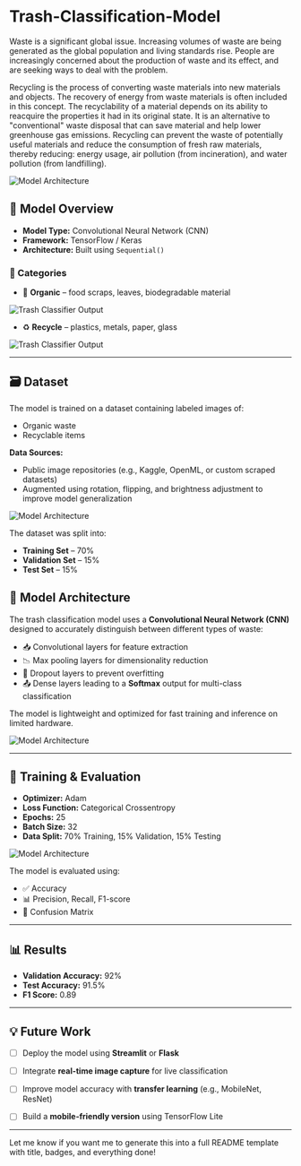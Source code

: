 # Trash-Classification-Model
Waste is a significant global issue. Increasing volumes of waste are being generated as the global population and living standards rise. People are increasingly concerned about the production of waste and its effect, and are seeking ways to deal with the problem.


Recycling is the process of converting waste materials into new materials and objects. The recovery of energy from waste materials is often included in this concept. The recyclability of a material depends on its ability to reacquire the properties it had in its original state. It is an alternative to "conventional" waste disposal that can save material and help lower greenhouse gas emissions. Recycling can prevent the waste of potentially useful materials and reduce the consumption of fresh raw materials, thereby reducing: energy usage, air pollution (from incineration), and water pollution (from landfilling).

![Model Architecture](https://github.com/Priya-C-016/Trash-Classification-Model/blob/main/images/download%20(7).png)
## 🧠 Model Overview



- **Model Type:** Convolutional Neural Network (CNN)
- **Framework:** TensorFlow / Keras
- **Architecture:** Built using `Sequential()`

### 🧪 Categories

- 🍌 **Organic** – food scraps, leaves, biodegradable material

![Trash Classifier Output](https://github.com/Priya-C-016/Trash-Classification-Model/blob/main/images/Screenshot%20(397).png)
  
- ♻️ **Recycle** – plastics, metals, paper, glass
  
![Trash Classifier Output](https://github.com/Priya-C-016/Trash-Classification-Model/blob/main/images/Screenshot%20(397).png)

---

## 🗃️ Dataset

The model is trained on a dataset containing labeled images of:

- Organic waste
- Recyclable items
  
**Data Sources:**
- Public image repositories (e.g., Kaggle, OpenML, or custom scraped datasets)
- Augmented using rotation, flipping, and brightness adjustment to improve model generalization


![Model Architecture](https://github.com/Priya-C-016/Trash-Classification-Model/blob/main/images/download%20(5).png)

The dataset was split into:
- **Training Set** – 70%
- **Validation Set** – 15%
- **Test Set** – 15%

## 🧠 Model Architecture

The trash classification model uses a **Convolutional Neural Network (CNN)** designed to accurately distinguish between different types of waste:

- 📥 Convolutional layers for feature extraction  
- 📉 Max pooling layers for dimensionality reduction  
- 🔄 Dropout layers to prevent overfitting  
- 📤 Dense layers leading to a **Softmax** output for multi-class classification  

The model is lightweight and optimized for fast training and inference on limited hardware.

![Model Architecture](https://github.com/Priya-C-016/Trash-Classification-Model/blob/main/images/__results___15_0.png)

---

## 🏁 Training & Evaluation

- **Optimizer:** Adam  
- **Loss Function:** Categorical Crossentropy  
- **Epochs:** 25  
- **Batch Size:** 32  
- **Data Split:** 70% Training, 15% Validation, 15% Testing

![Model Architecture](https://github.com/Priya-C-016/Trash-Classification-Model/blob/main/images/download%20(6).png)

The model is evaluated using:
- ✅ Accuracy
- 📊 Precision, Recall, F1-score
- 🧮 Confusion Matrix

---

## 📊 Results

- **Validation Accuracy:** 92%  
- **Test Accuracy:** 91.5%  
- **F1 Score:** 0.89  


---

## 💡 Future Work

- [ ] Deploy the model using **Streamlit** or **Flask**  
- [ ] Integrate **real-time image capture** for live classification  
- [ ] Improve model accuracy with **transfer learning** (e.g., MobileNet, ResNet)  
- [ ] Build a **mobile-friendly version** using TensorFlow Lite  


---

Let me know if you want me to generate this into a full README template with title, badges, and everything done!

